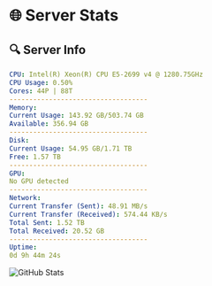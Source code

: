 # 🌐 Server Stats
## 🔍 Server Info
```yaml
CPU: Intel(R) Xeon(R) CPU E5-2699 v4 @ 1280.75GHz
CPU Usage: 0.50%
Cores: 44P | 88T
-----------------------------------
Memory:
Current Usage: 143.92 GB/503.74 GB
Available: 356.94 GB
-----------------------------------
Disk:
Current Usage: 54.95 GB/1.71 TB
Free: 1.57 TB
-----------------------------------
GPU:
No GPU detected
-----------------------------------
Network:
Current Transfer (Sent): 48.91 MB/s
Current Transfer (Received): 574.44 KB/s
Total Sent: 1.52 TB
Total Received: 20.52 GB
-----------------------------------
Uptime:
0d 9h 44m 24s
```
![GitHub Stats](https://img.shields.io/badge/Updated-2025-03-08_07:07:13-blue)